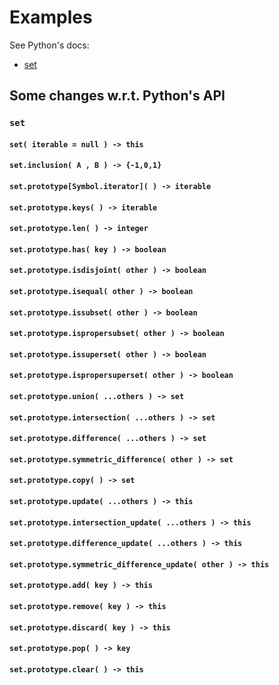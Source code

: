 # Examples
See Python's docs:

  - [set](https://docs.python.org/3/library/stdtypes.html#set)

## Some changes w.r.t. Python's API

### `set`

#### `set( iterable = null ) -> this`
#### `set.inclusion( A , B ) -> {-1,0,1}`
#### `set.prototype[Symbol.iterator]( ) -> iterable`
#### `set.prototype.keys( ) -> iterable`
#### `set.prototype.len( ) -> integer`
#### `set.prototype.has( key ) -> boolean`
#### `set.prototype.isdisjoint( other ) -> boolean`
#### `set.prototype.isequal( other ) -> boolean`
#### `set.prototype.issubset( other ) -> boolean`
#### `set.prototype.ispropersubset( other ) -> boolean`
#### `set.prototype.issuperset( other ) -> boolean`
#### `set.prototype.ispropersuperset( other ) -> boolean`
#### `set.prototype.union( ...others ) -> set`
#### `set.prototype.intersection( ...others ) -> set`
#### `set.prototype.difference( ...others ) -> set`
#### `set.prototype.symmetric_difference( other ) -> set`
#### `set.prototype.copy( ) -> set`
#### `set.prototype.update( ...others ) -> this`
#### `set.prototype.intersection_update( ...others ) -> this`
#### `set.prototype.difference_update( ...others ) -> this`
#### `set.prototype.symmetric_difference_update( other ) -> this`
#### `set.prototype.add( key ) -> this`
#### `set.prototype.remove( key ) -> this`
#### `set.prototype.discard( key ) -> this`
#### `set.prototype.pop( ) -> key`
#### `set.prototype.clear( ) -> this`
